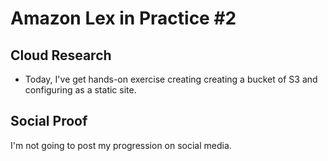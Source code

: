 # Amazon Lex in Practice #2

## Cloud Research
- Today, I've get hands-on exercise creating creating a bucket of S3 and configuring as a static site.

## Social Proof
I'm not going to post my progression on social media.
